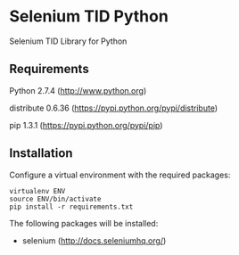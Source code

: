 Selenium TID Python
===================

Selenium TID Library for Python

Requirements
------------

Python 2.7.4 (http://www.python.org)

distribute 0.6.36 (https://pypi.python.org/pypi/distribute)

pip 1.3.1 (https://pypi.python.org/pypi/pip)

Installation
------------

Configure a virtual environment with the required packages:

```
virtualenv ENV
source ENV/bin/activate
pip install -r requirements.txt
```

The following packages will be installed:
  * selenium (http://docs.seleniumhq.org/)

